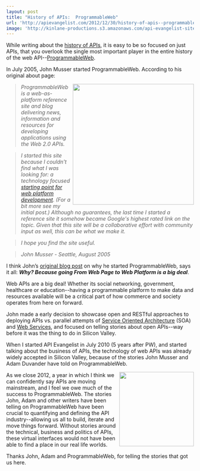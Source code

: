 ```yaml
---
layout: post
title: "History of APIs:  ProgrammableWeb"
url: 'http://apievangelist.com/2012/12/30/history-of-apis--programmableweb/'
image: 'http://kinlane-productions.s3.amazonaws.com/api-evangelist-site/blog/ProgrammableWeb-10-2005.png'
---
```


While writing about the [history of APIs][1], it is easy to be so focused on just APIs, that you overlook the single most important player in the entire history of the web API--[ProgrammableWeb][2].

In July 2005, John Musser started ProgrammableWeb. According to his original about page:

[<img class="c1" src="https://s3.amazonaws.com/kinlane-productions/api-evangelist/programmableweb/ProgrammableWeb-10-2005.png" alt="" width="325" align="right" />][2]

> _ProgrammableWeb is a web-as-platform reference site and blog delivering news, information and resources for developing applications using the Web 2.0 APIs._

> _I started this site because I couldn't find what I was looking for: a technology focused [starting point for web platform development][3]. (For a bit more see my initial post.) Although no guarantees, the last time I started a reference site it somehow became Google's highest rated link on the topic. Given that this site will be a collaborative effort with community input as well, this can be what we make it._

> _I hope you find the site useful._

> _John Musser - Seattle, August 2005_

I think John’s [original blog post][3] on why he started ProgrammableWeb, says it all: **_Why? Because going From Web Page to Web Platform is a big deal_**.

Web APIs are a big deal! Whether its social networking, government, healthcare or education--having a programmable platform to make data and resources available will be a critical part of how commerce and society operates from here on forward.   

John made a early decision to showcase open and RESTful approaches to deploying APIs vs. parallel attempts of [Service Oriented Architecture][4] (SOA) and [Web Services][5], and focused on telling stories about open APIs--way before it was the thing to do in Silicon Valley.

When I started API Evangelist in July 2010 (5 years after PW), and started talking about the business of APIs, the technology of web APIs was already widely accepted in Silicon Valley, because of the stories John Musser and Adam Duvander have told on ProgrammableWeb.

[<img class="c1" src="https://s3.amazonaws.com/kinlane-productions/api-evangelist/programmableweb/programmableweb-logo.png" alt="" width="200" align="right" />][2]

As we close 2012, a year in which I think we can confidently say APIs are moving mainstream, and I feel we owe much of the success to ProgrammableWeb. The stories John, Adam and other writers have been telling on ProgrammableWeb have been crucial to quantifying and defining the API industry--allowing us all to build, iterate and move things forward. Without stories around the technical, business and politics of APIs, these virtual interfaces would not have been able to find a place in our real life worlds.

Thanks John, Adam and ProgrammableWeb, for telling the stories that got us here.

   [1]: /history/ (history of APIs)
   [2]: http://programmableweb.com (ProgrammableWeb)
   [3]: http://blog.programmableweb.com/2005/08/20/so-many-apis-so-little-time/
   [4]: http://en.wikipedia.org/wiki/Service-oriented_architecture
   [5]: http://en.wikipedia.org/wiki/Web_service
